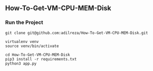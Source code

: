## How-To-Get-VM-CPU-MEM-Disk
### Run the Project
```
git clone git@github.com:adilreza/How-To-Get-VM-CPU-MEM-Disk.git

virtualenv venv
source venv/bin/activate

cd How-To-Get-VM-CPU-MEM-Disk
pip3 install -r requirements.txt
python3 app.py

```